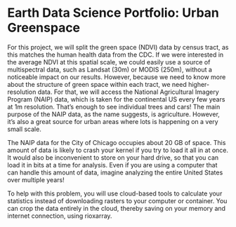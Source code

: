 # Earth Data Science Portfolio: Urban Greenspace

For this project, we will split the green space (NDVI) data by census tract, as this matches the human health data from the CDC. If we were interested in the average NDVI at this spatial scale, we could easily use a source of multispectral data, such as Landsat (30m) or MODIS (250m), without a noticeable impact on our results. However, because we need to know more about the structure of green space within each tract, we need higher-resolution data. For that, we will access the National Agricultural Imagery Program (NAIP) data, which is taken for the continental US every few years at 1m resolution. That’s enough to see individual trees and cars! The main purpose of the NAIP data, as the name suggests, is agriculture. However, it’s also a great source for urban areas where lots is happening on a very small scale.

The NAIP data for the City of Chicago occupies about 20 GB of space. This amount of data is likely to crash your kernel if you try to load it all in at once. It would also be inconvenient to store on your hard drive, so that you can load it in bits at a time for analysis. Even if you are using a computer that can handle this amount of data, imagine analyzing the entire United States over multiple years!

To help with this problem, you will use cloud-based tools to calculate your statistics instead of downloading rasters to your computer or container. You can crop the data entirely in the cloud, thereby saving on your memory and internet connection, using rioxarray.


